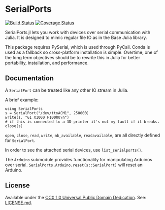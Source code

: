 # SerialPorts

[![Build Status](https://travis-ci.org/sjkelly/SerialPorts.jl.svg?branch=master)](https://travis-ci.org/sjkelly/SerialPorts.jl)
[![Coverage Status](https://img.shields.io/coveralls/sjkelly/SerialPorts.jl.svg)](https://coveralls.io/r/sjkelly/SerialPorts.jl?branch=master)

SerialPorts.jl lets you work with devices over serial communication with Julia.
It is designed to mimic regular file IO as in the Base Julia library.

This package requires PySerial, which is used through PyCall. Conda is used as
a fallback so cross-platform installation is simple. Overtime, one of
the long term objectives should be to rewrite this in Julia for better portability,
installation, and performance.

## Documentation

A `SerialPort` can be treated like any other IO stream in Julia.

A brief example:

```
using SerialPorts
s = SerialPort("/dev/ttyACM1", 250000)
write(s, "G1 X1000 F10000\n")
# if this is connected to a 3D printer it's not my fault if it breaks.
close(s)
```

`open`, `close`, `read`, `write`, `nb_available`, `readavailable`, are all
directly defined for `SerialPort`.

In order to see the attached serial devices, use `list_serialports()`.

The `Arduino` submodule provides functionality for manipulating Arduinos over
serial. `SerialPorts.Arduino.reset(s::SerialPort)` will reset an Arduino.

## License
Available under the [CC0 1.0 Universal Public Domain Dedication](http://en.wikipedia.org/wiki/Creative_Commons_license#Zero_.2F_Public_domain). See: [LICENSE.md](./LICENSE.md).

